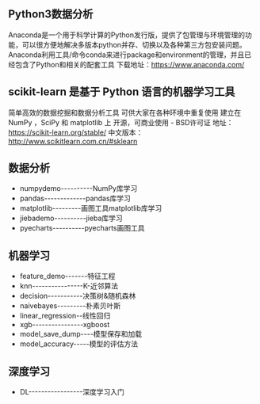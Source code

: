 ## Python3数据分析
Anaconda是一个用于科学计算的Python发行版，提供了包管理与环境管理的功能，可以很方便地解决多版本python并存、切换以及各种第三方包安装问题。
Anaconda利用工具/命令conda来进行package和environment的管理，并且已经包含了Python和相关的配套工具
下载地址：https://www.anaconda.com/


## scikit-learn 是基于 Python 语言的机器学习工具
简单高效的数据挖掘和数据分析工具
可供大家在各种环境中重复使用
建立在 NumPy ，SciPy 和 matplotlib 上
开源，可商业使用 - BSD许可证
地址：https://scikit-learn.org/stable/
中文版本：http://www.scikitlearn.com.cn/#sklearn

## 数据分析
- numpydemo----------NumPy库学习
- pandas-------------pandas库学习
- matplotlib---------画图工具matplotlib库学习
- jiebademo----------jieba库学习
- pyecharts----------pyecharts画图工具

## 机器学习
- feature_demo-------特征工程
- knn----------------K-近邻算法
- decision-----------决策树&随机森林
- naivebayes---------朴素贝叶斯
- linear_regression--线性回归
- xgb----------------xgboost
- model_save_dump----模型保存和加载
- model_accuracy-----模型的评估方法

## 深度学习
- DL-----------------深度学习入门